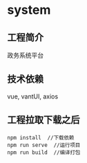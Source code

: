 # system
## 工程简介
政务系统平台

## 技术依赖
vue, vantUI, axios

## 工程拉取下载之后
```
npm install  //下载依赖
npm run serve  //运行项目
npm run build  //编译打包
```

##

